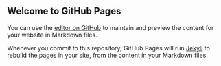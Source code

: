 ## Welcome to GitHub Pages

You can use the [editor on GitHub](https://github.com/corbincunningham/corbincunningham.github.io/edit/main/index.md) to maintain and preview the content for your website in Markdown files.

Whenever you commit to this repository, GitHub Pages will run [Jekyll](https://jekyllrb.com/) to rebuild the pages in your site, from the content in your Markdown files.
